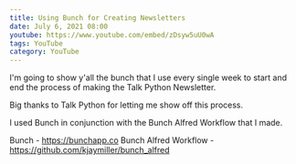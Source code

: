 ```yaml
---
title: Using Bunch for Creating Newsletters 
date: July 6, 2021 08:00
youtube: https://www.youtube.com/embed/zDsyw5uU0wA
tags: YouTube
category: YouTube
---
```



I'm going to show y'all the bunch that I use every single week to start and end the process of making the Talk Python Newsletter.

Big thanks to Talk Python for letting me show off this process.

I used Bunch in conjunction with the Bunch Alfred Workflow that I made. 

Bunch - <https://bunchapp.co>
Bunch Alfred Workflow - <https://github.com/kjaymiller/bunch_alfred>
